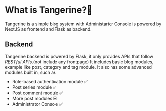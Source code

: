 # What is Tangerine?🍊

Tangerine is a simple blog system with Administartor Console is powered by NextJS as frontend and Flask as backend.

## Backend

Tangerine backend is powered by Flask, it only provides APIs that follow _RESTful APIs_.(not include any frontpage)
It includes basic blog modules, example like post, category and tag module. It also has some advanced modules built in, such as

- Role-based authentication module ✅
- Post series module ✅
- Post comment module ✅
- More post modules ❎
- Administrator Console ✅
